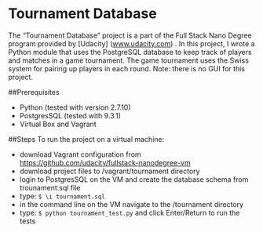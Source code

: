 # Tournament Database
The “Tournament Database” project is a part of the Full Stack Nano Degree program provided  by [Udacity] (www.udacity.com) .
In this project, I wrote a Python module that uses the PostgreSQL database to keep track of players and matches in a game tournament.
The game tournament uses the Swiss system for pairing up players in each round. Note: there is no GUI for this project.

##Prerequisites
- Python (tested with version 2.7.10)
- PostgresSQL (tested with 9.3.1)
- Virtual Box and Vagrant

##Steps
To run the project on a virtual machine:
- download Vagrant configuration from https://github.com/udacity/fullstack-nanodegree-vm
- download project files to /vagrant/tournament directory
- login to PostgresSQL on the VM and create the database schema from trounament.sql file
- type: `$ \i tournament.sql` 
- in the command line on the VM navigate to the /tournament directory
- type: `$ python tournament_test.py` and click Enter/Return to run the tests
